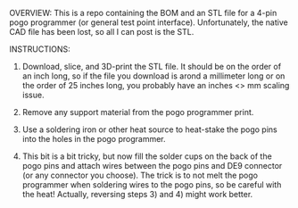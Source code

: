 OVERVIEW:
This is a repo containing the BOM and an STL file for a 4-pin pogo programmer (or 
general test point interface). Unfortunately, the native CAD file has been lost,
so all I can post is the STL.

INSTRUCTIONS:
1) Download, slice, and 3D-print the STL file. It should be on the order of an inch long,
so if the file you download is arond a millimeter long or on the order of 25 inches long,
you probably have an inches <> mm scaling issue.

2) Remove any support material from the pogo programmer print.

3) Use a soldering iron or other heat source to heat-stake the pogo pins into the holes
in the pogo programmer.

4) This bit is a bit tricky, but now fill the solder cups on the back of the pogo pins
and attach wires between the pogo pins and DE9 connector (or any connector you choose).
The trick is to not melt the pogo programmer when soldering wires to the pogo pins, so
be careful with the heat! Actually, reversing steps 3) and 4) might work better.
